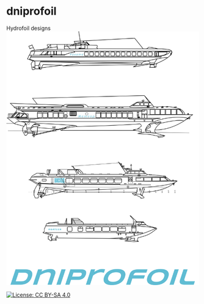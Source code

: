 # dniprofoil
Hydrofoil designs
![Raketa, Meteor, Voskhod, Polissya](raketa%2Bmeteor%2Bvoskhod%2Bpolissya.png?raw=true "Hydrofoils")

[![License: CC BY-SA 4.0](https://licensebuttons.net/l/by-sa/4.0/80x15.png)](http://creativecommons.org/licenses/by-sa/4.0/)
